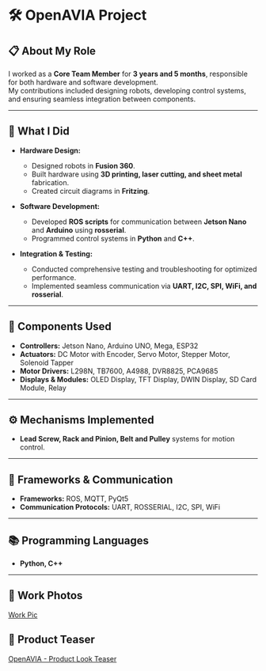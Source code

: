 # 🛠 OpenAVIA Project

## 📋 About My Role
I worked as a **Core Team Member** for **3 years and 5 months**, responsible for both hardware and software development.  
My contributions included designing robots, developing control systems, and ensuring seamless integration between components.

---

## 🚀 What I Did
- **Hardware Design:**  
  - Designed robots in **Fusion 360**.  
  - Built hardware using **3D printing, laser cutting, and sheet metal** fabrication.  
  - Created circuit diagrams in **Fritzing**.  

- **Software Development:**  
  - Developed **ROS scripts** for communication between **Jetson Nano** and **Arduino** using **rosserial**.  
  - Programmed control systems in **Python** and **C++**.  

- **Integration & Testing:**  
  - Conducted comprehensive testing and troubleshooting for optimized performance.  
  - Implemented seamless communication via **UART, I2C, SPI, WiFi, and rosserial**.  

---

## 🔧 Components Used
- **Controllers:** Jetson Nano, Arduino UNO, Mega, ESP32  
- **Actuators:** DC Motor with Encoder, Servo Motor, Stepper Motor, Solenoid Tapper  
- **Motor Drivers:** L298N, TB7600, A4988, DVR8825, PCA9685  
- **Displays & Modules:** OLED Display, TFT Display, DWIN Display, SD Card Module, Relay  

---

## ⚙️ Mechanisms Implemented
- **Lead Screw, Rack and Pinion, Belt and Pulley** systems for motion control.  

---

## 📡 Frameworks & Communication
- **Frameworks:** ROS, MQTT, PyQt5  
- **Communication Protocols:** UART, ROSSERIAL, I2C, SPI, WiFi  

---

## 📚 Programming Languages
- **Python, C++**  

---

## 📸 Work Photos
[Work Pic](https://drive.google.com/drive/folders/10VnD8A8nHem-CA2j_7nCLokjAKC3ZPJk?usp=sharing)

## 🎥 Product Teaser
[OpenAVIA - Product Look Teaser](https://drive.google.com/file/d/1Waa_UmOtYHqbn4EzVK4fXhVSi1-AAy6Q/view?usp=drive_link) 
